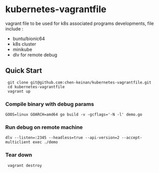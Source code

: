 # kubernetes-vagrantfile

vagrant file to be used for k8s associated  programs developments, file include :
- buntu/bionic64
- k8s cluster 
- minikube
- dlv for remote debug

## Quick Start

```
 git clone git@github.com:chen-keinan/kubernetes-vagrantfile.git
 cd kubernetes-vagrantfile
 vagrant up

```


### Compile binary with debug params
```
GOOS=linux GOARCH=amd64 go build -v -gcflags='-N -l' demo.go
```
### Run debug on remote machine
```
dlv --listen=:2345 --headless=true --api-version=2 --accept-multiclient exec ./demo
```

### Tear down
```
 vagrant destroy
